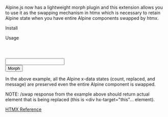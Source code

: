 Alpine.js now has a lightweight morph plugin and this extension allows you to use it as the swapping mechanism in htmx which is necessary to retain Alpine state when you have entire Alpine components swapped by htmx.

Install
<script src="https://unpkg.com/htmx.org/dist/ext/alpine-morph.js"></script>

Usage
<header>
  <script src="https://unpkg.com/htmx.org@latest"></script>
  <script src="https://unpkg.com/htmx.org@latest/dist/ext/alpine-morph.js"></script>
  <!-- Alpine Plugins -->
  <script defer src="https://unpkg.com/@alpinejs/morph@3.x.x/dist/cdn.min.js"></script>
  <!-- Alpine Core -->
  <script defer src="https://unpkg.com/alpinejs@3.x.x/dist/cdn.min.js"></script>
</header>

<body>
  <div hx-target="this" hx-ext="alpine-morph" hx-swap="morph">
      <div x-data="{ count: 0, replaced: false,
                     message: 'Change me, then press the button!' }">
          <input type="text" x-model="message">
          <div x-text="count"></div>
          <button x-bind:style="replaced && {'backgroundColor': '#fecaca'}"
                  x-on:click="replaced = true; count++"
                  hx-get="/swap">
            Morph
          </button>
      </div>
  </div>
</body>

In the above example, all the Alpine x-data states (count, replaced, and message) are preserved even the entire Alpine component is swapped.

NOTE: /swap response from the example above should return actual element that is being replaced (this is <div hx-target="this"... element).


[HTMX Reference](https://htmx.org/extensions/alpine-morph/)
